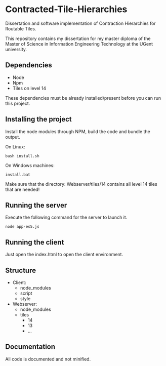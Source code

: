 # Contracted-Tile-Hierarchies
Dissertation and software implementation of Contraction Hierarchies for Routable Tiles.

This repository contains my dissertation for my master diploma of the Master of Science in Information Engineering Technology at the UGent university.

## Dependencies

- Node
- Npm
- Tiles on level 14

These dependencies must be already installed/present before you can run this project.

## Installing the project

Install the node modules through NPM, build the code and bundle the output.

On Linux:

```
bash install.sh
```

On Windows machines:

```
install.bat
```

Make sure that the directory: Webserver/tiles/14 contains all level 14 tiles that are needed! 

## Running the server

Execute the following command for the server to launch it.

```
node app-es5.js
```

## Running the client

Just open the index.html to open the client environment.

## Structure

- Client:
    * node_modules
    * script
    * style
- Webserver:
    * node_modules
    * tiles
        - 14
        - 13
        - ...

## Documentation

All code is documented and not minified.

